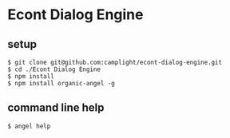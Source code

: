 # Econt Dialog Engine

## setup

    $ git clone git@github.com:camplight/econt-dialog-engine.git
    $ cd ./Econt Dialog Engine
    $ npm install
    $ npm install organic-angel -g

## command line help

    $ angel help
